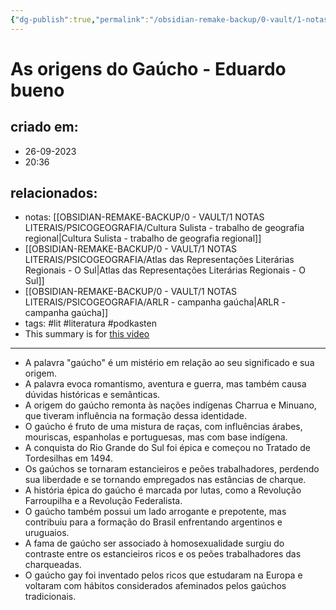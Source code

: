 ```yaml
---
{"dg-publish":true,"permalink":"/obsidian-remake-backup/0-vault/1-notas-literais/psicogeografia/as-origens-do-gaucho-eduardo-bueno/","tags":["lit","literatura","podkasten"],"dgHomeLink":true,"dgShowLocalGraph":true,"dgShowFileTree":true,"dgEnableSearch":true,"noteIcon":""}
---
```


# As origens do Gaúcho - Eduardo bueno

## criado em: 
- 26-09-2023
- 20:36
## relacionados:
- notas: [[OBSIDIAN-REMAKE-BACKUP/0 - VAULT/1 NOTAS LITERAIS/PSICOGEOGRAFIA/Cultura Sulista - trabalho de geografia regional\|Cultura Sulista - trabalho de geografia regional]]
- [[OBSIDIAN-REMAKE-BACKUP/0 - VAULT/1 NOTAS LITERAIS/PSICOGEOGRAFIA/Atlas das Representações Literárias Regionais - O Sul\|Atlas das Representações Literárias Regionais - O Sul]]
- [[OBSIDIAN-REMAKE-BACKUP/0 - VAULT/1 NOTAS LITERAIS/PSICOGEOGRAFIA/ARLR - campanha gaúcha\|ARLR - campanha gaúcha]]
- tags: #lit #literatura #podkasten 
- This summary is for [this video](https://www.youtube.com/watch?v=yAgLfb-e8sY)
---
 -  A palavra \"gaúcho\" é um mistério em relação ao seu significado e sua origem.
-  A palavra evoca romantismo, aventura e guerra, mas também causa dúvidas históricas e semânticas.
-  A origem do gaúcho remonta às nações indígenas Charrua e Minuano, que tiveram influência na formação dessa identidade.
-  O gaúcho é fruto de uma mistura de raças, com influências árabes, mouriscas, espanholas e portuguesas, mas com base indígena.
-  A conquista do Rio Grande do Sul foi épica e começou no Tratado de Tordesilhas em 1494.
-  Os gaúchos se tornaram estancieiros e peões trabalhadores, perdendo sua liberdade e se tornando empregados nas estâncias de charque.
-  A história épica do gaúcho é marcada por lutas, como a Revolução Farroupilha e a Revolução Federalista.
-  O gaúcho também possui um lado arrogante e prepotente, mas contribuiu para a formação do Brasil enfrentando argentinos e uruguaios.
-  A fama de gaúcho ser associado à homosexualidade surgiu do contraste entre os estancieiros ricos e os peões trabalhadores das charqueadas.
-  O gaúcho gay foi inventado pelos ricos que estudaram na Europa e voltaram com hábitos considerados afeminados pelos gaúchos tradicionais.